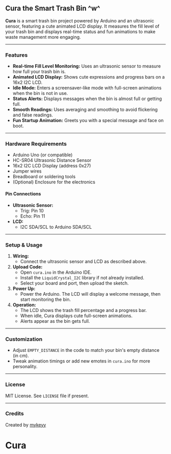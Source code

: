 ## Cura the Smart Trash Bin ^w^

**Cura** is a smart trash bin project powered by Arduino and an ultrasonic sensor, featuring a cute animated LCD display. It measures the fill level of your trash bin and displays real-time status and fun animations to make waste management more engaging.

---

### Features
- **Real-time Fill Level Monitoring:** Uses an ultrasonic sensor to measure how full your trash bin is.
- **Animated LCD Display:** Shows cute expressions and progress bars on a 16x2 I2C LCD.
- **Idle Mode:** Enters a screensaver-like mode with full-screen animations when the bin is not in use.
- **Status Alerts:** Displays messages when the bin is almost full or getting full.
- **Smooth Readings:** Uses averaging and smoothing to avoid flickering and false readings.
- **Fun Startup Animation:** Greets you with a special message and face on boot.

---

### Hardware Requirements
- Arduino Uno (or compatible)
- HC-SR04 Ultrasonic Distance Sensor
- 16x2 I2C LCD Display (address 0x27)
- Jumper wires
- Breadboard or soldering tools
- (Optional) Enclosure for the electronics

#### Pin Connections
- **Ultrasonic Sensor:**
  - Trig: Pin 10
  - Echo: Pin 11
- **LCD:**
  - I2C SDA/SCL to Arduino SDA/SCL

---

### Setup & Usage
1. **Wiring:**
   - Connect the ultrasonic sensor and LCD as described above.
2. **Upload Code:**
   - Open `cura.ino` in the Arduino IDE.
   - Install the `LiquidCrystal_I2C` library if not already installed.
   - Select your board and port, then upload the sketch.
3. **Power Up:**
   - Power the Arduino. The LCD will display a welcome message, then start monitoring the bin.
4. **Operation:**
   - The LCD shows the trash fill percentage and a progress bar.
   - When idle, Cura displays cute full-screen animations.
   - Alerts appear as the bin gets full.

---

### Customization
- Adjust `EMPTY_DISTANCE` in the code to match your bin's empty distance (in cm).
- Tweak animation timings or add new emotes in `cura.ino` for more personality.

---

### License
MIT License. See `LICENSE` file if present.

---

### Credits
Created by [mykeyy](https://github.com/mykeyy)
# Cura